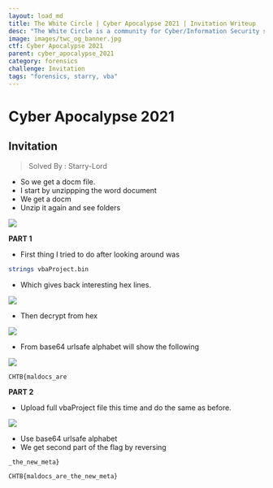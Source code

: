 ```yaml
---
layout: load_md
title: The White Circle | Cyber Apocalypse 2021 | Invitation Writeup
desc: "The White Circle is a community for Cyber/Information Security students, enthusiasts and professionals. You can discuss anything related to Security, share your knowledge with others, get help when you need it and proceed further in your journey with amazing people from all over the world."
image: images/twc_og_banner.jpg
ctf: Cyber Apocalypse 2021
parent: cyber_apocalypse_2021
category: forensics
challenge: Invitation
tags: "forensics, starry, vba"
---
```


<h1 class="heading card-title white-text">Cyber Apocalypse 2021</h1>

## Invitation

> Solved By : Starry-Lord

* So we get a docm file. 
* I start by unzippping the word document 
* We get a docm
* Unzip it again and see folders

![](https://i.imgur.com/Q7ZRb7J.jpg)

**PART 1**

* First thing I tried to do after looking around was 

```bash
strings vbaProject.bin
```

* Which gives back interesting hex lines. 

![](https://i.imgur.com/knF1In2.jpg)

* Then decrypt from hex

![](https://i.imgur.com/RNhR8uO.jpg)

* From base64 urlsafe alphabet will show the following 

![](https://i.imgur.com/clunBcD.jpg)

```
CHTB{maldocs_are
```

**PART 2**

* Upload full vbaProject file this time and do the same as before. 

![](https://i.imgur.com/wgeYgSG.jpg)

* Use base64 urlsafe alphabet
* We get second part of the flag by reversing

```
_the_new_meta}
```
```
CHTB{maldocs_are_the_new_meta}
```

